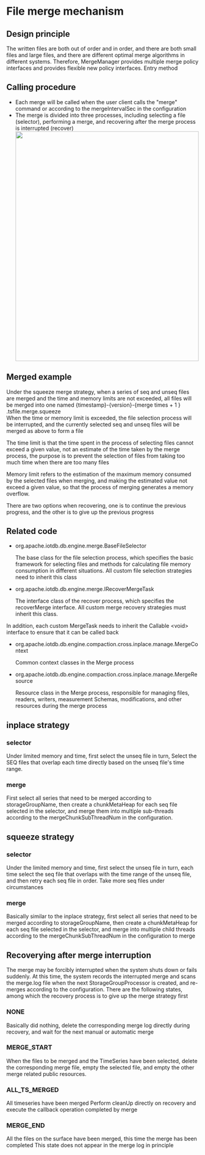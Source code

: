 <!--

    Licensed to the Apache Software Foundation (ASF) under one
    or more contributor license agreements.  See the NOTICE file
    distributed with this work for additional information
    regarding copyright ownership.  The ASF licenses this file
    to you under the Apache License, Version 2.0 (the
    "License"); you may not use this file except in compliance
    with the License.  You may obtain a copy of the License at
    
        http://www.apache.org/licenses/LICENSE-2.0
    
    Unless required by applicable law or agreed to in writing,
    software distributed under the License is distributed on an
    "AS IS" BASIS, WITHOUT WARRANTIES OR CONDITIONS OF ANY
    KIND, either express or implied.  See the License for the
    specific language governing permissions and limitations
    under the License.

-->

# File merge mechanism

## Design principle

The written files are both out of order and in order, and there are both small files and large files, and there are
different optimal merge algorithms in different systems. Therefore, MergeManager provides multiple merge policy
interfaces and provides flexible new policy interfaces. Entry method

## Calling procedure

- Each merge will be called when the user client calls the "merge" command or according to the mergeIntervalSec in the
  configuration
- The merge is divided into three processes, including selecting a file (selector), performing a merge, and recovering
  after the merge process is interrupted (recover)
  <img style="width:100%; max-width:800px; max-height:600px; margin-left:auto; margin-right:auto; display:block;" src="https://user-images.githubusercontent.com/24886743/75313978-6c64b000-5899-11ea-8565-40b012f9c8a2.png">

## Merged example

Under the squeeze merge strategy, when a series of seq and unseq files are merged and the time and memory limits are not
exceeded, all files will be merged into one named {timestamp}-{version}-{merge times + 1 } .tsfile.merge.squeeze ​    
When the time or memory limit is exceeded, the file selection process will be interrupted, and the currently selected
seq and unseq files will be merged as above to form a file

The time limit is that the time spent in the process of selecting files cannot exceed a given value, not an estimate of
the time taken by the merge process, the purpose is to prevent the selection of files from taking too much time when
there are too many files

Memory limit refers to the estimation of the maximum memory consumed by the selected files when merging, and making the
estimated value not exceed a given value, so that the process of merging generates a memory overflow.

There are two options when recovering, one is to continue the previous progress, and the other is to give up the
previous progress

## Related code

* org.apache.iotdb.db.engine.merge.BaseFileSelector

  The base class for the file selection process, which specifies the basic framework for selecting files and methods for
  calculating file memory consumption in different situations. All custom file selection strategies need to inherit this
  class

* org.apache.iotdb.db.engine.merge.IRecoverMergeTask

  The interface class of the recover process, which specifies the recoverMerge interface. All custom merge recovery
  strategies must inherit this class.

In addition, each custom MergeTask needs to inherit the Callable \<void\> interface to ensure that it can be called back

* org.apache.iotdb.db.engine.compaction.cross.inplace.manage.MergeContext

  Common context classes in the Merge process

* org.apache.iotdb.db.engine.compaction.cross.inplace.manage.MergeResource

  Resource class in the Merge process, responsible for managing files, readers, writers, measurement Schemas,
  modifications, and other resources during the merge process

## inplace strategy

### selector

Under limited memory and time, first select the unseq file in turn, Select the SEQ files that overlap each time directly
based on the unseq file's time range.

### merge

First select all series that need to be merged according to storageGroupName, then create a chunkMetaHeap for each seq
file selected in the selector, and merge them into multiple sub-threads according to the mergeChunkSubThreadNum in the
configuration.

## squeeze strategy

### selector

Under the limited memory and time, first select the unseq file in turn, each time select the seq file that overlaps with
the time range of the unseq file, and then retry each seq file in order. Take more seq files under circumstances

### merge

Basically similar to the inplace strategy, first select all series that need to be merged according to storageGroupName,
then create a chunkMetaHeap for each seq file selected in the selector, and merge into multiple child threads according
to the mergeChunkSubThreadNum in the configuration to merge

## Recoverying after merge interruption

The merge may be forcibly interrupted when the system shuts down or fails suddenly. At this time, the system records the
interrupted merge and scans the merge.log file when the next StorageGroupProcessor is created, and re-merges according
to the configuration. There are the following states, among which the recovery process is to give up the merge strategy
first

### NONE

Basically did nothing, delete the corresponding merge log directly during recovery, and wait for the next manual or
automatic merge

### MERGE_START

When the files to be merged and the TimeSeries have been selected, delete the corresponding merge file, empty the
selected file, and empty the other merge related public resources.

### ALL_TS_MERGED

All timeseries have been merged Perform cleanUp directly on recovery and execute the callback operation completed by
merge

### MERGE_END

All the files on the surface have been merged, this time the merge has been completed This state does not appear in the
merge log in principle
